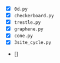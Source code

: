 - [x] `0d.py`
- [x] `checkerboard.py`
- [x] `trestle.py`
- [x] `graphene.py`
- [x] `cone.py`
- [x] `3site_cycle.py`
- [] 